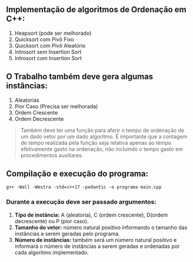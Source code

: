 ## Implementação de algoritmos de Ordenação em C++:
1. Heapsort (pode ser melhorado)
2. Quicksort com Pivô Fixo
3. Quicksort com Pivô Aleatório
4. Introsort sem Insertion Sort
5. Introsort com Insertion Sort

## O Trabalho também deve gera algumas instâncias:
1. Aleatorias
2. Pior Caso (Precisa ser melhorada)
3. Ordem Crescente
4. Ordem Decrescente

>Também deve ter uma função para aferir o tempo de ordenação de um dado vetor por um dado algoritmo.
>É importante que a contagem de tempo realizada pela função seja relativa apenas ao tempo efetivamente
>gasto na ordenação, não incluindo o tempo gasto em procedimentos auxiliares.

## Compilação e execução do programa:
`g++ -Wall -Wextra -std=c++17 -pedantic -o programa main.cpp`

### Durante a execução deve ser passado argumentos:
1. **Tipo de instância:** A (aleatoria), C (ordem crescente), D(ordem decrescente) ou P (pior caso).
2. **Tamanho do vetor:** número natural positivo informando o tamanho das instâncias a serem geradas 
   pelo programa.
3. **Número de instâncias:** também será um número natural positivo e informará o número de instâncias a
   serem geradas e ordenadas por cada algoritmo implementado.
